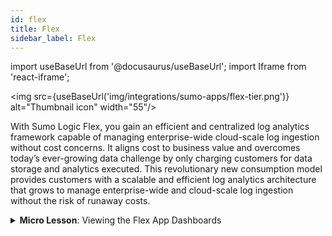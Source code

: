 ```yaml
---
id: flex
title: Flex 
sidebar_label: Flex
---
```


import useBaseUrl from '@docusaurus/useBaseUrl';
import Iframe from 'react-iframe';

<img src={useBaseUrl('img/integrations/sumo-apps/flex-tier.png')} alt="Thumbnail icon" width="55"/>

With Sumo Logic Flex, you gain an efficient and centralized log analytics framework capable of managing enterprise-wide cloud-scale log ingestion without cost concerns. It aligns cost to business value and overcomes today’s ever-growing data challenge by only charging customers for data storage and analytics executed. This revolutionary new consumption model provides customers with a scalable and efficient log analytics architecture that grows to manage enterprise-wide and cloud-scale log ingestion without the risk of runaway costs.

<details>
<summary><strong>Micro Lesson</strong>: Viewing the Flex App Dashboards</summary>
<Iframe url="https://www.youtube.com/embed/kn3SVhAIwDk?si=nMQBWvp5Ruo-nOaB"
        width="854px"
        height="480px"
        id="myId"
        className="video-container"
        display="initial"
        position="relative"
        allow="accelerometer; clipboard-write; encrypted-media; gyroscope; picture-in-picture"
        allowfullscreen
        />
</details>
    
## Log types

- [Log and Tracing Data Volume Index](/docs/manage/ingestion-volume/data-volume-index/log-tracing-data-volume-index/)
- [Metrics Data Volume Index](/docs/manage/ingestion-volume/data-volume-index/metrics-data-volume-index/)
- [Log Search Audit Index](/docs/manage/security/audit-indexes/search-audit-index/#log-search-audit-index-message-fields)

:::info
By default, [Data Volume Index](/docs/manage/ingestion-volume/data-volume-index/log-tracing-data-volume-index/) and [Search Audit Index](/docs/manage/security/audit-indexes/search-audit-index/#log-search-audit-index-message-fields) are enabled to collect data for the Flex app.
:::

### Log samples

<details>
<summary>Click to expand</summary>
```json
[
    {
    "field":"sourcename_and_tier_volume",
    "dataTier":"Flex",
    "sizeInBytes":11555,
    "count":1
    },
    {
    "field":"collector_and_tier_volume",
    "dataTier":"Flex",
    "sizeInBytes":366,
    "count":1
    },
    {
    "field":"source_metrics_volume",
    "dataTier":"Flex",
    "sizeInBytes":4463,
    "count":47
    },
    {
    "field":"source_and_tier_volume",
    "dataTier":"Flex",
    "sizeInBytes":731,
    "count":1
    },
    {
    "field":"sourcehost_metrics_volume",
    "dataTier":"Flex",
    "sizeInBytes":4973,
    "count":47
    },
    {
    "field":"sourcecategory_metrics_volume",
    "dataTier":"Flex",
    "sizeInBytes":5362,
    "count":47
    },
    {
    "field":"PDET/CIS/AWS/Vanta/Flow",
    "dataTier":"Flex",
    "sizeInBytes":70759,
    "count":126
    },
    {
    "field":"collector_volume",
    "dataTier":"Flex",
    "sizeInBytes":262,
    "count":1
    },
    {
    "field":"sourcename_metrics_volume",
    "dataTier":"Flex",
    "sizeInBytes":5481,
    "count":47
    },
    {
    "field":"collector_metrics_volume",
    "dataTier":"Flex",
    "sizeInBytes":5159,
    "count":47
    },
    {
    "field":"view_volume",
    "dataTier":"Flex",
    "sizeInBytes":364,
    "count":1
    },
    {
    "field":"",
    "dataTier":"Flex",
    "sizeInBytes":333,
    "count":19
    },
    {
    "field":"PDET/CIS/AWS/GuardDuty",
    "dataTier":"Flex",
    "sizeInBytes":30471,
    "count":15},
    {
    "field":"sourcehost_and_tier_volume",
    "dataTier":"Flex",
    "sizeInBytes":1158,
    "count":1
    },
    {
    "field":"view_and_tier_volume",
    "dataTier":"Flex",
    "sizeInBytes":546,
    "count":1
    },
    {
    "field":"PDET/CIS/AWS/CloudTrail/Analytics",
    "dataTier":"Flex",
    "sizeInBytes":62273,
    "count":70
    },
    {
    "field":"sourcecategory_volume",
    "dataTier":"Flex",
    "sizeInBytes":6485,
    "count":1
    },
    {
    "field":"sourcehost_volume",
    "dataTier":"Flex",
    "sizeInBytes":794,
    "count":1
    },
    {
    "field":"sedemostag/events",
    "dataTier":"Flex",
    "sizeInBytes":22790,
    "count":19
    },
    {
    "field":"source_volume",
    "dataTier":"Flex",
    "sizeInBytes":497,
    "count":1
    }
]
```
</details>

### Sample queries

``` sql title="Ingest Volume - GB/Day"
_index=sumologic_volume 
| parse regex "(?<data>\{[^\{]+\})" multi
| json field=data "field","dataTier","sizeInBytes","count" as sourcecategory, dataTier, bytes, count
| where _sourceCategory matches "sourcecategory_and_tier_volume" and dataTier matches "Flex"
| bytes/1024/1024/1024 as gbytes 
| sum(gbytes) as gbytes
| ((queryEndTime() - queryStartTime())/(1000*60*60*24)) as duration_in_day
| gbytes / duration_in_day as %"GB/Day"
| fields %"GB/Day"
```
For more examples, refer to [Log and Tracing Data Volume Index](/docs/manage/ingestion-volume/data-volume-index/log-tracing-data-volume-index/) and [Metrics Data Volume Index](/docs/manage/ingestion-volume/data-volume-index/metrics-data-volume-index/).

## Installing the Flex app

Flex app will be pre-installed for all the Flex users. 

1. Navigate to **App Catalog > Installed Apps** to find the installed Flex app. 
1. Click the **Flex** app tile.
1. Go to **What's Included > Dashboards: View content in Library** to preview the dashboards.

If you do not have the Flex app installed, follow the below steps.

import AppInstallNoDataSourceV2 from '../../reuse/apps/app-install-index-apps-v2.md';

<AppInstallNoDataSourceV2/>

## Viewing Flex app dashboards

import ViewDashboards from '../../reuse/apps/view-dashboards.md';

<ViewDashboards/>

### Overview

The **Flex - Overview** dashboard displays the amount of data that you are ingesting and scanning in logs. It also helps you understand how much data you are ingesting in Metrics and Tracing.<br/><img src="https://sumologic-app-data-v2.s3.amazonaws.com/dashboards/Flex/Flex-Overview.png" alt="Flex-Overview" style={{border:'1px solid gray'}} width="800" /> 

### Capacity Utilization

The **Flex - Capacity Utilization** dashboard displays the subscribed, actual, and percentage capacity utilization for logs and metrics.<br/><img src="https://sumologic-app-data-v2.s3.amazonaws.com/dashboards/Flex/Flex-Capacity-Utilization.png" alt="Flex-Overview" style={{border:'1px solid gray'}} width="800" /> 

### Credits Consumed

The **Flex - Credits Consumed** dashboard provides visibility into the total amount of [Sumo Logic Credits](/docs/manage/manage-subscription/sumo-logic-credits-accounts) consumed by your organization. This allows you to monitor and control search costs.<br/><img src="https://sumologic-app-data-v2.s3.amazonaws.com/dashboards/Flex/Flex-Credits-Consumed.png" alt="Flex-Overview" style={{border:'1px solid gray'}} width="800" /> 

:::note
The `credits_conversion` parameter indicates the credits consumed per 1 GB of scan. The credits conversion used in the dashboard and saved searches might be different from what is defined in your contract (Credits Table) based on your account subscription type, so update this parameter for accurate calculation. Check with your account executive to determine this value for your account.
:::

### Feature Level Scan Volume

The **Flex - Feature Level Scan Volume** dashboard provides visibility into the scan volume at a feature level in order to monitor and control cost at a feature level.<br/><img src="https://sumologic-app-data-v2.s3.amazonaws.com/dashboards/Flex/Flex-Feature-Level-Scan-Volume.png" alt="Flex-Overview" style={{border:'1px solid gray'}} width="800" />

:::note
The `credits_conversion` parameter indicates the credits consumed per 1 GB of scan. The credits conversion used in the dashboard and saved searches might be different from what is defined in your contract (Credits Table) based on your account subscription type, so update this parameter for accurate calculation. Check with your account executive to determine this value for your account.
:::

### Log Spikes

The **Flex - Log Spikes** dashboard helps to review details of your data ingested for logs.<br/><img src="https://sumologic-app-data-v2.s3.amazonaws.com/dashboards/Flex/Flex-Log-Spikes.png" alt="Flex-Overview" style={{border:'1px solid gray'}} width="800" />

### Logs

The **Flex - Logs** dashboard helps you see your log ingest volume between default and non-default indexes along with the predicted growth. This dashboard also provides details about the data volume scan and predicted growth for scan volume.<br/><img src="https://sumologic-app-data-v2.s3.amazonaws.com/dashboards/Flex/Flex-Logs.png" alt="Flex-Overview" style={{border:'1px solid gray'}} width="800" />

### Metrics

The **Flex - Metrics** dashboard helps you review metrics details of your data ingestion and identify areas of high-volume ingest.<br/><img src="https://sumologic-app-data-v2.s3.amazonaws.com/dashboards/Flex/Flex-Metrics.png" alt="Flex-Overview" style={{border:'1px solid gray'}} width="800" />

### Tracing

The **Flex - Tracing** dashboard helps to review Tracing details of your data ingest and to identify areas of high-volume ingest.<br/><img src="https://sumologic-app-data-v2.s3.amazonaws.com/dashboards/Flex/Flex-Tracing.png" alt="Flex-Overview" style={{border:'1px solid gray'}} width="800" />

## Upgrade/Downgrade the Flex app (Optional)

import AppUpdate from '../../reuse/apps/app-update.md';

<AppUpdate/>

## Uninstalling the Flex app (Optional)

import AppUninstall from '../../reuse/apps/app-uninstall.md';

<AppUninstall/>

